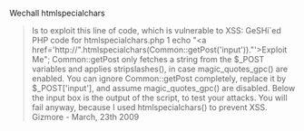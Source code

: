 Wechall htmlspecialchars

>Is to exploit this line of code, which is vulnerable to XSS:
GeSHi`ed PHP code for htmlspecialchars.php
1
echo "<a href='http://".htmlspecialchars(Common::getPost('input'))."'>Exploit Me</a>";
Common::getPost only fetches a string from the $_POST variables and applies stripslashes(), in case magic_quotes_gpc() are enabled.
You can ignore Common::getPost completely, replace it by $_POST['input'], and assume magic_quotes_gpc() are disabled.
Below the input box is the output of the script, to test your attacks.
You will fail anyway, because I used htmlspecialchars() to prevent XSS.
Gizmore - March, 23th 2009
